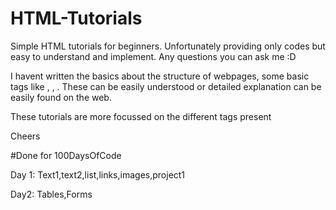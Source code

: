 # HTML-Tutorials
Simple HTML tutorials for beginners. Unfortunately providing only codes but easy to understand and implement.
Any questions you can ask me :D

I havent written the basics about the structure of webpages, some basic tags like <html> , <head>, <body> . These can be easily understood or detailed explanation can be easily found on the web.
  
  These tutorials are more focussed on the different tags present



Cheers

#Done for 100DaysOfCode

Day 1: Text1,text2,list,links,images,project1

Day2: Tables,Forms
